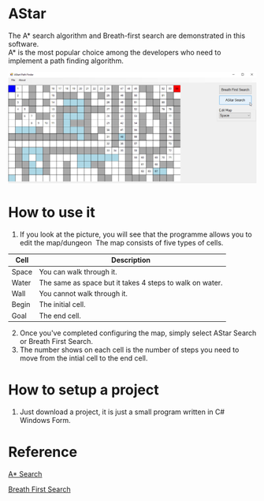 # AStar

The A* search algorithm and Breath-first search are demonstrated in this software.\
A* is the most popular choice among the developers who need to implement a path finding algorithm.

![Image Image](https://github.com/KDevZilla/Resource/blob/main/AStar_Screen_01.png)




# How to use it
1. If you look at the picture, you will see that the programme allows you to edit the map/dungeon 
The map consists of five types of cells.


| Cell  | Description                                              |
|-------|----------------------------------------------------------|
| Space | You can walk through it.                                 |
| Water | The same as space but it takes 4 steps to walk on water. |
| Wall  | You cannot walk through it.                              |
| Begin | The initial cell.                                        |
| Goal  | The end cell.                                            |


2. Once you've completed configuring the map, simply select AStar Search or Breath First Search.
3. The number shows on each cell is the number of steps you need to move from the intial cell to the end cell.

 


# How to setup a project
1. Just download a project, it is just a small program written in C# Windows Form.

# Reference 
[A* Search](https://en.wikipedia.org/wiki/A*_search_algorithm)

[Breath First Search](https://en.wikipedia.org/wiki/Breadth-first_search)

